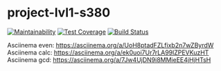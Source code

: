 # project-lvl1-s380
[![Maintainability](https://api.codeclimate.com/v1/badges/49f6493dd4d48d914da5/maintainability)](https://codeclimate.com/github/Nastya-1000/project-lvl1-s380/maintainability)
[![Test Coverage](https://api.codeclimate.com/v1/badges/49f6493dd4d48d914da5/test_coverage)](https://codeclimate.com/github/Nastya-1000/project-lvl1-s380/test_coverage)
[![Build Status](https://travis-ci.org/Nastya-1000/project-lvl1-s380.svg?branch=master)](https://travis-ci.org/Nastya-1000/project-lvl1-s380)

Asciinema even: https://asciinema.org/a/UoH8ptadFZLfixb2n7wZByrdW
Asciinema calc: https://asciinema.org/a/ek0uoi7Ur7rLA99lZPEVKuzHT
Asciinema gcd: https://asciinema.org/a/7Jw4UjDN9i8MMieEE4jHjHTsH
